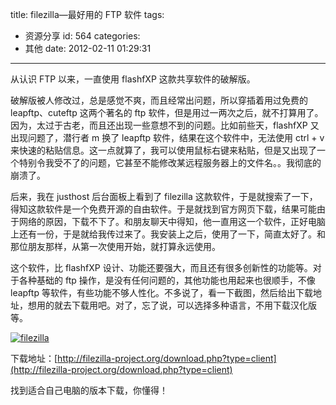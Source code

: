 title: filezilla—最好用的 FTP 软件
tags:

- 资源分享
  id: 564
  categories:
- 其他
  date: 2012-02-11 01:29:31

---

从认识 FTP 以来，一直使用 flashfXP 这款共享软件的破解版。

破解版被人修改过，总是感觉不爽，而且经常出问题，所以穿插着用过免费的 leapftp、cuteftp 这两个著名的 ftp 软件，但是用过一两次之后，就不打算用了。因为，太过于古老，而且还出现一些意想不到的问题。比如前些天，flashfXP 又出现问题了，潜行者 m 换了 leapftp 软件，结果在这个软件中，无法使用 ctrl + v 来快速的粘贴信息。这一点就算了，我可以使用鼠标右键来粘贴，但是又出现了一个特别令我受不了的问题，它甚至不能修改某远程服务器上的文件名。。我彻底的崩溃了。

后来，我在 justhost 后台面板上看到了 filezilla 这款软件，于是就搜索了一下，得知这款软件是一个免费开源的自由软件。于是就找到官方网页下载，结果可能由于网络的原因，下载不下了。和朋友聊天中得知，他一直用这一个软件，正好电脑上还有一份，于是就给我传过来了。我安装上之后，使用了一下，简直太好了。和那位朋友那样，从第一次使用开始，就打算永远使用。

这个软件，比 flashfXP 设计、功能还要强大，而且还有很多创新性的功能等。对于各种基础的 ftp 操作，是没有任何问题的，其他功能也用起来也很顺手，不像 leapftp 等软件，有些功能不够人性化。不多说了，看一下截图，然后给出下载地址，想用的就去下载用吧。对了，忘了说，可以选择多种语言，不用下载汉化版等。

[![](https://qxzm-cdn.sapi.work/blog/2012/02/filezilla.png "filezilla")](https://qxzm-cdn.sapi.work/blog/2012/02/filezilla.png)

下载地址：[http://filezilla-project.org/download.php?type=client](http://filezilla-project.org/download.php?type=client)

找到适合自己电脑的版本下载，你懂得！
